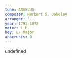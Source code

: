 ```yaml
---
tune: ANGELUS
composer: Herbert S. Oakeley
arranger: '-'
year: 1792-1872
meter: L.M.
key: E♭ Major
anacrusis: 0
---
```

undefined